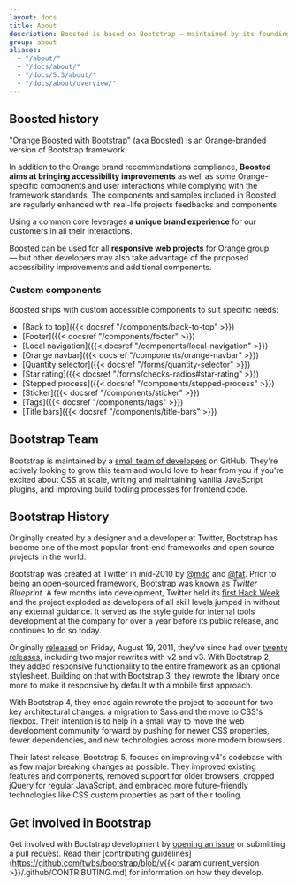 ```yaml
---
layout: docs
title: About
description: Boosted is based on Bootstrap — maintained by its founding team and a small group of invaluable core contributors, with the massive support and involvement of their community, including some proud Boosted maintainers and contributors.
group: about
aliases:
  - "/about/"
  - "/docs/about/"
  - "/docs/5.3/about/"
  - "/docs/about/overview/"
---
```


## Boosted history

"Orange Boosted with Bootstrap" (aka Boosted) is an Orange-branded version of Bootstrap framework.

In addition to the Orange brand recommendations compliance, **Boosted aims at bringing accessibility improvements** as well as some Orange-specific components and user interactions while complying with the framework standards. The components and samples included in Boosted are regularly enhanced with real-life projects feedbacks and components.

Using a common core leverages **a unique brand experience** for our customers in all their interactions.

Boosted can be used for all **responsive web projects** for Orange group —&nbsp;but other developers may also take advantage of the proposed accessibility improvements and additional components.

### Custom components

Boosted ships with custom accessible components to suit specific needs:

- [Back to top]({{< docsref "/components/back-to-top" >}})
- [Footer]({{< docsref "/components/footer" >}})
- [Local navigation]({{< docsref "/components/local-navigation" >}})
- [Orange navbar]({{< docsref "/components/orange-navbar" >}})
- [Quantity selector]({{< docsref "/forms/quantity-selector" >}})
- [Star rating]({{< docsref "/forms/checks-radios#star-rating" >}})
- [Stepped process]({{< docsref "/components/stepped-process" >}})
- [Sticker]({{< docsref "/components/sticker" >}})
- [Tags]({{< docsref "/components/tags" >}})
- [Title bars]({{< docsref "/components/title-bars" >}})

## Bootstrap Team

Bootstrap is maintained by a [small team of developers](https://github.com/orgs/twbs/people) on GitHub. They're actively looking to grow this team and would love to hear from you if you're excited about CSS at scale, writing and maintaining vanilla JavaScript plugins, and improving build tooling processes for frontend code.

## Bootstrap History

Originally created by a designer and a developer at Twitter, Bootstrap has become one of the most popular front-end frameworks and open source projects in the world.

Bootstrap was created at Twitter in mid-2010 by [@mdo](https://twitter.com/mdo) and [@fat](https://twitter.com/fat). Prior to being an open-sourced framework, Bootstrap was known as _Twitter Blueprint_. A few months into development, Twitter held its [first Hack Week](https://blog.twitter.com/engineering/en_us/a/2010/hack-week.html) and the project exploded as developers of all skill levels jumped in without any external guidance. It served as the style guide for internal tools development at the company for over a year before its public release, and continues to do so today.

Originally [released](https://blog.twitter.com/developer/en_us/a/2011/bootstrap-twitter.html) on <time datetime="2011-08-19 11:25">Friday, August 19, 2011</time>, they've since had over [twenty releases](https://github.com/twbs/bootstrap/releases), including two major rewrites with v2 and v3. With Bootstrap 2, they added responsive functionality to the entire framework as an optional stylesheet. Building on that with Bootstrap 3, they rewrote the library once more to make it responsive by default with a mobile first approach.

With Bootstrap 4, they once again rewrote the project to account for two key architectural changes: a migration to Sass and the move to CSS's flexbox. Their intention is to help in a small way to move the web development community forward by pushing for newer CSS properties, fewer dependencies, and new technologies across more modern browsers.

Their latest release, Bootstrap 5, focuses on improving v4's codebase with as few major breaking changes as possible. They improved existing features and components, removed support for older browsers, dropped jQuery for regular JavaScript, and embraced more future-friendly technologies like CSS custom properties as part of their tooling.

## Get involved in Bootstrap

Get involved with Bootstrap development by [opening an issue](https://github.com/twbs/bootstrap/issues/new/choose) or submitting a pull request. Read their [contributing guidelines](https://github.com/twbs/bootstrap/blob/v{{< param current_version >}}/.github/CONTRIBUTING.md) for information on how they develop.
